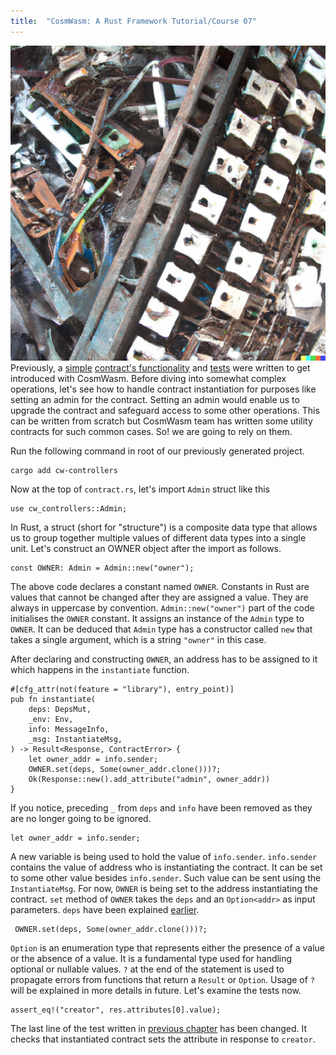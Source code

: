 ```yaml
---
title:  "CosmWasm: A Rust Framework Tutorial/Course 07"
---
```

![](/assets/images/rust-lang.png)
Previously, a [simple](https://engineerhead.github.io/2023/09/05/cosmwasm-rust-framework-tutorial-course-04.html) [contract's functionality](https://engineerhead.github.io/2023/09/11/cosmwasm-rust-framework-tutorial-course-05.html) and [tests](https://engineerhead.github.io/2023/09/12/cosmwasm-rust-framework-tutorial-course-06.html) were written to get introduced with CosmWasm.  Before diving into somewhat complex operations, let's see how to handle contract instantiation for purposes like setting an admin for the contract. Setting an admin would enable us to upgrade the contract and safeguard access to some other operations. This can be written from scratch but CosmWasm team has written some utility contracts for such common cases. So! we are going to rely on them.

Run the following  command in root of our previously generated project.

    cargo add cw-controllers

Now at the top of `contract.rs`, let's import `Admin` struct like this

    use cw_controllers::Admin;

In Rust, a struct (short for "structure") is a composite data type that allows us to group together multiple values of different data types into a single unit. Let's construct an OWNER object after the import as follows.

    const OWNER: Admin = Admin::new("owner");

The above code declares a constant named `OWNER`. Constants in Rust are values that cannot be changed after they are assigned a value. They are always in uppercase by convention. `Admin::new("owner")` part of the code initialises the `OWNER` constant. It assigns an instance of the `Admin` type to `OWNER`. It can be deduced that `Admin` type has a constructor called `new` that takes a single argument, which is a string `"owner"` in this case.

After declaring and constructing `OWNER`, an address has to be assigned to it which happens in the `instantiate` function.

    #[cfg_attr(not(feature = "library"), entry_point)]
	pub fn instantiate(
	    deps: DepsMut,
	    _env: Env,
	    info: MessageInfo,
	    _msg: InstantiateMsg,
	) -> Result<Response, ContractError> {
		let owner_addr = info.sender;
	    OWNER.set(deps, Some(owner_addr.clone()))?;
	    Ok(Response::new().add_attribute("admin", owner_addr))
	}

If you notice, preceding `_` from `deps` and `info` have been removed as they are no longer going to be ignored. 

    let owner_addr = info.sender;

A new variable is being used to hold the value of `info.sender`. `info.sender` contains the value of address who is instantiating the contract. It can be set to some other value besides `info.sender`. Such value can be sent using the `InstantiateMsg`.  For now, `OWNER` is being set to the address instantiating the contract. `set` method of `OWNER` takes the `deps` and an `Option<addr>` as input parameters. `deps` have been explained [earlier](https://engineerhead.github.io/2023/09/11/cosmwasm-rust-framework-tutorial-course-05.html).

     OWNER.set(deps, Some(owner_addr.clone()))?;

`Option` is an enumeration type that represents either the presence of a value or the absence of a value. It is a fundamental type used for handling optional or nullable values. `?` at the end of the statement is used to propagate errors from functions that return a `Result` or `Option`. Usage of `?` will be explained in more details in future. Let's examine the tests now.

    assert_eq!("creator", res.attributes[0].value);

The last line of the test written in [previous chapter](https://engineerhead.github.io/2023/09/12/cosmwasm-rust-framework-tutorial-course-06.html) has been changed. It checks that instantiated contract sets the attribute in response to `creator`.
